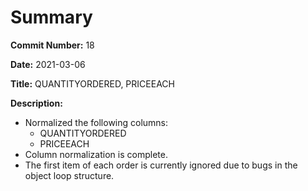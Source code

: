 # Summary

**Commit Number:** 18

**Date:** 2021-03-06

**Title:** QUANTITYORDERED, PRICEEACH

**Description:**

* Normalized the following columns:
	* QUANTITYORDERED
	* PRICEEACH
* Column normalization is complete.
* The first item of each order is currently ignored due to bugs in the object loop structure.